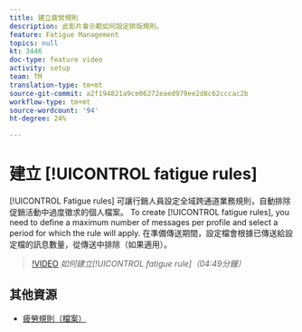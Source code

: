 ```yaml
---
title: 建立疲勞規則
description: 此影片會示範如何設定排版規則。
feature: Fatigue Management
topics: null
kt: 3446
doc-type: feature video
activity: setup
team: TM
translation-type: tm+mt
source-git-commit: a2f194821a9ce06272eaed979ee2d8c62cccac2b
workflow-type: tm+mt
source-wordcount: '94'
ht-degree: 24%

---
```



# 建立 [!UICONTROL fatigue rules]

[!UICONTROL Fatigue rules] 可讓行銷人員設定全域跨通道業務規則，自動排除促銷活動中過度徵求的個人檔案。
To create [!UICONTROL fatigue rules], you need to define a maximum number of messages per profile and select a period for which the rule will apply. 在準備傳送期間，設定檔會根據已傳送給設定檔的訊息數量，從傳送中排除（如果適用）。

>[!VIDEO](https://video.tv.adobe.com/v/28450?quality=12)
*如何建立[!UICONTROL fatigue rule]（04:49分鐘）*

## 其他資源

* [疲勞規則（檔案）](https://docs.adobe.com/content/help/en/campaign-standard/using/administrating/working-with-typology-rules/fatigue-rules.html)
